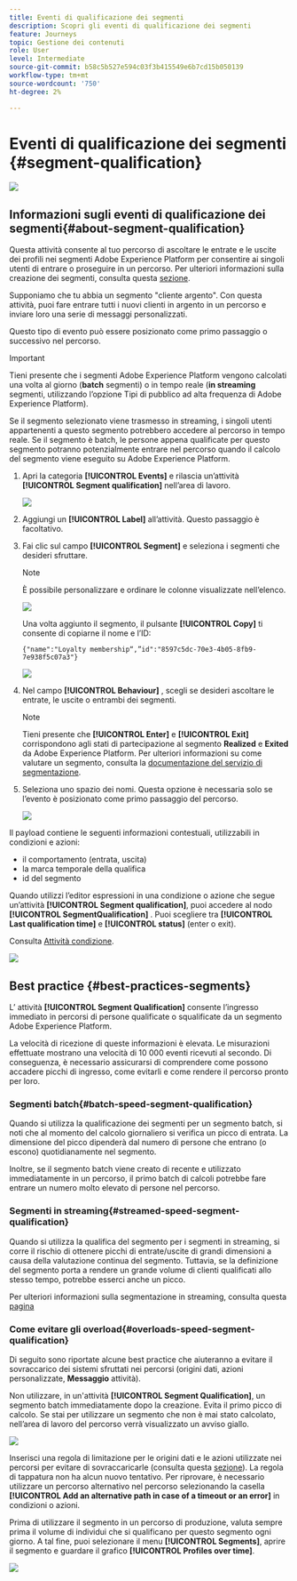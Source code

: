 ```yaml
---
title: Eventi di qualificazione dei segmenti
description: Scopri gli eventi di qualificazione dei segmenti
feature: Journeys
topic: Gestione dei contenuti
role: User
level: Intermediate
source-git-commit: b58c5b527e594c03f3b415549e6b7cd15b050139
workflow-type: tm+mt
source-wordcount: '750'
ht-degree: 2%

---
```


# Eventi di qualificazione dei segmenti {#segment-qualification}

![](../assets/do-not-localize/badge.png)

## Informazioni sugli eventi di qualificazione dei segmenti{#about-segment-qualification}

Questa attività consente al tuo percorso di ascoltare le entrate e le uscite dei profili nei segmenti Adobe Experience Platform per consentire ai singoli utenti di entrare o proseguire in un percorso. Per ulteriori informazioni sulla creazione dei segmenti, consulta questa [sezione](../segment/about-segments.md).

Supponiamo che tu abbia un segmento &quot;cliente argento&quot;. Con questa attività, puoi fare entrare tutti i nuovi clienti in argento in un percorso e inviare loro una serie di messaggi personalizzati.

Questo tipo di evento può essere posizionato come primo passaggio o successivo nel percorso.

>[!IMPORTANT]
>
>Tieni presente che i segmenti Adobe Experience Platform vengono calcolati una volta al giorno (**batch** segmenti) o in tempo reale (**in streaming** segmenti, utilizzando l’opzione Tipi di pubblico ad alta frequenza di Adobe Experience Platform).
>
>Se il segmento selezionato viene trasmesso in streaming, i singoli utenti appartenenti a questo segmento potrebbero accedere al percorso in tempo reale. Se il segmento è batch, le persone appena qualificate per questo segmento potranno potenzialmente entrare nel percorso quando il calcolo del segmento viene eseguito su Adobe Experience Platform.


1. Apri la categoria **[!UICONTROL Events]** e rilascia un’attività **[!UICONTROL Segment qualification]** nell’area di lavoro.

   ![](../assets/segment5.png)

1. Aggiungi un **[!UICONTROL Label]** all’attività. Questo passaggio è facoltativo.

1. Fai clic sul campo **[!UICONTROL Segment]** e seleziona i segmenti che desideri sfruttare.

   >[!NOTE]
   >
   >È possibile personalizzare e ordinare le colonne visualizzate nell’elenco.

   ![](../assets/segment6.png)

   Una volta aggiunto il segmento, il pulsante **[!UICONTROL Copy]** ti consente di copiarne il nome e l’ID:

   `{"name":"Loyalty membership“,”id":"8597c5dc-70e3-4b05-8fb9-7e938f5c07a3"}`

   ![](../assets/segment-copy.png)

1. Nel campo **[!UICONTROL Behaviour]** , scegli se desideri ascoltare le entrate, le uscite o entrambi dei segmenti.

   >[!NOTE]
   >
   >Tieni presente che **[!UICONTROL Enter]** e **[!UICONTROL Exit]** corrispondono agli stati di partecipazione al segmento **Realized** e **Exited** da Adobe Experience Platform. Per ulteriori informazioni su come valutare un segmento, consulta la [documentazione del servizio di segmentazione](https://experienceleague.adobe.com/docs/experience-platform/segmentation/tutorials/evaluate-a-segment.html?lang=en#interpret-segment-results).

1. Seleziona uno spazio dei nomi. Questa opzione è necessaria solo se l’evento è posizionato come primo passaggio del percorso.

   ![](../assets/segment7.png)

Il payload contiene le seguenti informazioni contestuali, utilizzabili in condizioni e azioni:

* il comportamento (entrata, uscita)
* la marca temporale della qualifica
* id del segmento

Quando utilizzi l’editor espressioni in una condizione o azione che segue un’attività **[!UICONTROL Segment qualification]**, puoi accedere al nodo **[!UICONTROL SegmentQualification]** . Puoi scegliere tra **[!UICONTROL Last qualification time]** e **[!UICONTROL status]** (enter o exit).

Consulta [Attività condizione](../building-journeys/condition-activity.md#about_condition).

![](../assets/segment8.png)

## Best practice {#best-practices-segments}

L’ attività **[!UICONTROL Segment Qualification]** consente l’ingresso immediato in percorsi di persone qualificate o squalificate da un segmento Adobe Experience Platform.

La velocità di ricezione di queste informazioni è elevata. Le misurazioni effettuate mostrano una velocità di 10 000 eventi ricevuti al secondo. Di conseguenza, è necessario assicurarsi di comprendere come possono accadere picchi di ingresso, come evitarli e come rendere il percorso pronto per loro.

### Segmenti batch{#batch-speed-segment-qualification}

Quando si utilizza la qualificazione dei segmenti per un segmento batch, si noti che al momento del calcolo giornaliero si verifica un picco di entrata. La dimensione del picco dipenderà dal numero di persone che entrano (o escono) quotidianamente nel segmento.

Inoltre, se il segmento batch viene creato di recente e utilizzato immediatamente in un percorso, il primo batch di calcoli potrebbe fare entrare un numero molto elevato di persone nel percorso.

### Segmenti in streaming{#streamed-speed-segment-qualification}

Quando si utilizza la qualifica del segmento per i segmenti in streaming, si corre il rischio di ottenere picchi di entrate/uscite di grandi dimensioni a causa della valutazione continua del segmento. Tuttavia, se la definizione del segmento porta a rendere un grande volume di clienti qualificati allo stesso tempo, potrebbe esserci anche un picco.

Per ulteriori informazioni sulla segmentazione in streaming, consulta questa [pagina](https://experienceleague.adobe.com/docs/experience-platform/segmentation/api/streaming-segmentation.html#api)

### Come evitare gli overload{#overloads-speed-segment-qualification}

Di seguito sono riportate alcune best practice che aiuteranno a evitare il sovraccarico dei sistemi sfruttati nei percorsi (origini dati, azioni personalizzate, **Messaggio** attività).

Non utilizzare, in un&#39;attività **[!UICONTROL Segment Qualification]**, un segmento batch immediatamente dopo la creazione. Evita il primo picco di calcolo. Se stai per utilizzare un segmento che non è mai stato calcolato, nell’area di lavoro del percorso verrà visualizzato un avviso giallo.

![](../assets/segment-error.png)

Inserisci una regola di limitazione per le origini dati e le azioni utilizzate nei percorsi per evitare di sovraccaricarle (consulta questa [sezione](https://experienceleague.adobe.com/docs/journeys/using/working-with-apis/capping.html)). La regola di tappatura non ha alcun nuovo tentativo. Per riprovare, è necessario utilizzare un percorso alternativo nel percorso selezionando la casella **[!UICONTROL Add an alternative path in case of a timeout or an error]** in condizioni o azioni.

Prima di utilizzare il segmento in un percorso di produzione, valuta sempre prima il volume di individui che si qualificano per questo segmento ogni giorno. A tal fine, puoi selezionare il menu **[!UICONTROL Segments]**, aprire il segmento e guardare il grafico **[!UICONTROL Profiles over time]**.

![](../assets/segment-overload.png)
